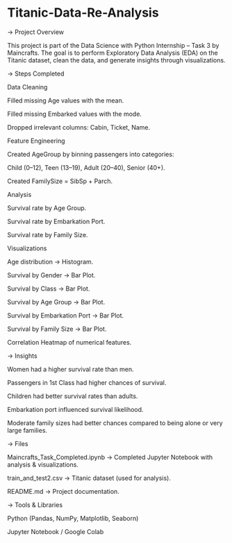 # Titanic-Data-Re-Analysis
-> Project Overview

This project is part of the Data Science with Python Internship – Task 3 by Maincrafts.
The goal is to perform Exploratory Data Analysis (EDA) on the Titanic dataset, clean the data, and generate insights through visualizations.

-> Steps Completed

Data Cleaning

Filled missing Age values with the mean.

Filled missing Embarked values with the mode.

Dropped irrelevant columns: Cabin, Ticket, Name.

Feature Engineering

Created AgeGroup by binning passengers into categories:

Child (0–12), Teen (13–19), Adult (20–40), Senior (40+).

Created FamilySize = SibSp + Parch.

Analysis

Survival rate by Age Group.

Survival rate by Embarkation Port.

Survival rate by Family Size.

Visualizations

Age distribution → Histogram.

Survival by Gender → Bar Plot.

Survival by Class → Bar Plot.

Survival by Age Group → Bar Plot.

Survival by Embarkation Port → Bar Plot.

Survival by Family Size → Bar Plot.

Correlation Heatmap of numerical features.

-> Insights

Women had a higher survival rate than men.

Passengers in 1st Class had higher chances of survival.

Children had better survival rates than adults.

Embarkation port influenced survival likelihood.

Moderate family sizes had better chances compared to being alone or very large families.

-> Files

Maincrafts_Task_Completed.ipynb → Completed Jupyter Notebook with analysis & visualizations.

train_and_test2.csv → Titanic dataset (used for analysis).

README.md → Project documentation.

-> Tools & Libraries

Python (Pandas, NumPy, Matplotlib, Seaborn)

Jupyter Notebook / Google Colab
